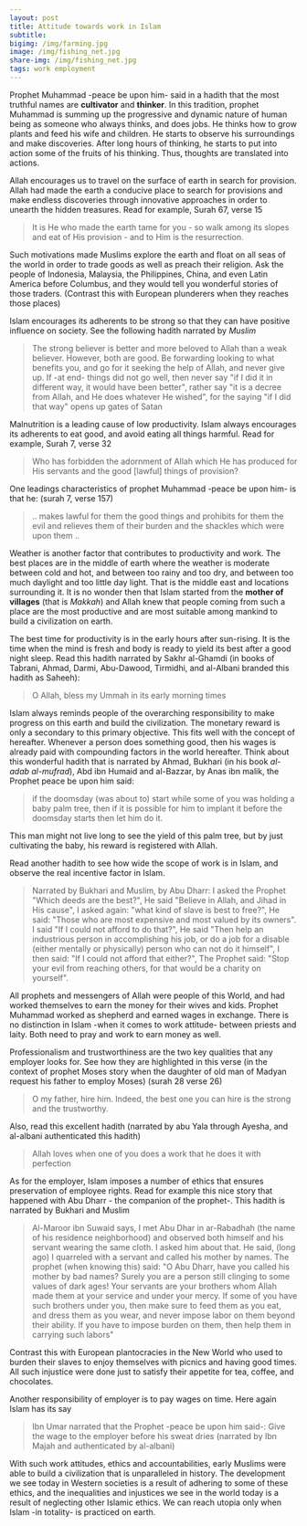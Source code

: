 ```yaml
---
layout: post
title: Attitude towards work in Islam
subtitle: 
bigimg: /img/farming.jpg
image: /img/fishing_net.jpg
share-img: /img/fishing_net.jpg
tags: work employment
---
```


Prophet Muhammad -peace be upon him- said in a hadith that the most truthful names are **cultivator** and **thinker**. In this tradition, prophet Muhammad is summing up the progressive and dynamic nature of human being as someone who always thinks, and does jobs. He thinks how to grow plants and feed his wife and children. He starts to observe his surroundings and make discoveries. After long hours of thinking, he starts to put into action some of the fruits of his thinking. Thus, thoughts are translated into actions. 

Allah encourages us to travel on the surface of earth in search for provision. Allah had made the earth a conducive place to search for provisions and make endless discoveries through innovative approaches in order to unearth the hidden treasures. Read for example, Surah 67, verse 15

> It is He who made the earth tame for you - so walk among its slopes and eat of His provision - and to Him is the resurrection.

Such motivations made Muslims explore the earth and float on all seas of the world in order to trade goods as well as preach their religion. Ask the people of Indonesia, Malaysia, the Philippines, China, and even Latin America before Columbus, and they would tell you wonderful stories of those traders. (Contrast this with European plunderers when they reaches those places)

Islam encourages its adherents to be strong so that they can have positive influence on society. See the following hadith narrated by *Muslim*

>The strong believer is better and more beloved to Allah than a weak believer. However, both are good. Be forwarding looking to what benefits you, and go for it seeking the help of Allah, and never give up. If -at end- things did not go well, then never say "if I did it in different way, it would have been better", rather say "it is a decree from Allah, and He does whatever He wished", for the saying "if I did that way" opens up gates of Satan

Malnutrition is a leading cause of low productivity. Islam always encourages its adherents to eat good, and avoid eating all things harmful. Read for example, Surah 7, verse 32

>Who has forbidden the adornment of Allah which He has produced for His servants and the good [lawful] things of provision?

One leadings characteristics of prophet Muhammad -peace be upon him- is that he: (surah 7, verse 157)

>.. makes lawful for them the good things and prohibits for them the evil and relieves them of their burden and the shackles which were upon them ..

Weather is another factor that contributes to productivity and work. The best places are in the middle of earth where the weather is moderate between cold and hot, and between too rainy and too dry, and between too much daylight and too little day light. That is the middle east and locations surrounding it. It is no wonder then that Islam started from the **mother of villages** (that is *Makkah*) and Allah knew that people coming from such a place are the most productive and are most suitable among mankind to build a civilization on earth. 

The best time for productivity is in the early hours after sun-rising. It is the time when the mind is fresh and body is ready to yield its best after a good night sleep. Read this hadith narrated by Sakhr al-Ghamdi (in books of Tabrani, Ahmad, Darmi, Abu-Dawood, Tirmidhi, and al-Albani branded this hadith as Saheeh):

> O Allah, bless my Ummah in its early morning times

Islam always reminds people of the overarching responsibility to make progress on this earth and build the civilization. The monetary reward is only a secondary to this primary objective. This fits well with the concept of hereafter. Whenever a person does something good, then his wages is already paid with compounding factors in the world hereafter. Think about this wonderful hadith that is narrated by Ahmad, Bukhari (in his book *al-adab al-mufrad*), Abd ibn Humaid and al-Bazzar, by Anas ibn malik, the Prophet peace be upon him said:

> if the doomsday (was about to) start while some of you was holding a baby palm tree, then if it is possible for him to implant it before the doomsday starts then let him do it.

This man might not live long to see the yield of this palm tree, but by just cultivating the baby, his reward is registered with Allah. 

Read another hadith to see how wide the scope of work is in Islam, and observe the real incentive factor in Islam.

> Narrated by Bukhari and Muslim, by Abu Dharr: I asked the Prophet "Which deeds are the best?", He said "Believe in Allah, and Jihad in His cause", I asked again: "what kind of slave is best to free?", He said: "Those who are most expensive and most valued by its owners". I said "If I could not afford to do that?", He said "Then help an industrious person in accomplishing his job, or do a job for a disable (either mentally or physically) person who can not do it himself", I then said: "If I could not afford that either?", The Prophet said: "Stop your evil from reaching others, for that would be a charity on yourself".

All prophets and messengers of Allah were people of this World, and had worked themselves to earn the money for their wives and kids. Prophet Muhammad worked as shepherd and earned wages in exchange. There is no distinction in Islam -when it comes to work attitude- between priests and laity. Both need to pray and work to earn money as well. 

Professionalism and trustworthiness are the two key qualities that any employer looks for. See how they are highlighted in this verse (in the context of prophet Moses story when the daughter of old man of Madyan request his father to employ Moses) (surah 28 verse 26)

> O my father, hire him. Indeed, the best one you can hire is the strong and the trustworthy.

Also, read this excellent hadith (narrated by abu Yala through Ayesha, and al-albani authenticated this hadith)

> Allah loves when one of you does a work that he does it with perfection

As for the employer, Islam imposes a number of ethics that ensures preservation of employee rights. Read for example this nice story that happened with Abu Dharr - the companion of the prophet-. This hadith is narrated by Bukhari and Muslim

> Al-Maroor ibn Suwaid says, I met Abu Dhar in ar-Rabadhah (the name of his residence neighborhood) and observed both himself and his servant wearing the same cloth. I asked him about that. He said, (long ago) I quarreled with a servant and called his mother by names. The prophet (when knowing this) said: "O Abu Dharr, have you called his mother by bad names? Surely you are a person still clinging to some values of dark ages! Your servants are your brothers whom Allah made them at your service and under your mercy. If some of you have such brothers under you, then make sure to feed them as you eat, and dress them as you wear, and never impose labor on them beyond their ability. If you have to impose burden on them, then help them in carrying such labors"

Contrast this with European plantocracies in the New World who used to burden their slaves to enjoy themselves with picnics and having good times. All such injustice were done just to satisfy their appetite for tea, coffee, and chocolates. 

Another responsibility of employer is to pay wages on time. Here again Islam has its say

> Ibn Umar narrated that the Prophet -peace be upon him said-:
Give the wage to the employer before his sweat dries (narrated by Ibn Majah and authenticated by al-albani)

With such work attitudes, ethics and accountabilities, early Muslims were able to build a civilization that is unparalleled in history. The development we see today in Western societies is a result of adhering to some of these ethics, and the inequalities and injustices we see in the world today is a result of neglecting other Islamic ethics. We can reach utopia only when Islam -in totality- is practiced on earth. 